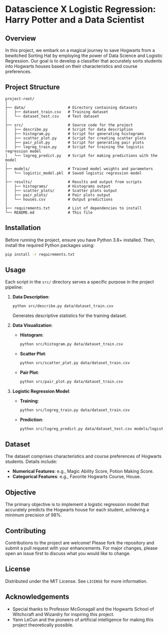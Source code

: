 
# Datascience X Logistic Regression: Harry Potter and a Data Scientist

## Overview
In this project, we embark on a magical journey to save Hogwarts from a bewitched Sorting Hat by employing the power of Data Science and Logistic Regression. Our goal is to develop a classifier that accurately sorts students into Hogwarts houses based on their characteristics and course preferences.

## Project Structure
```
project-root/
│
├── data/                   # Directory containing datasets
│   ├── dataset_train.csv   # Training dataset
│   └── dataset_test.csv    # Test dataset
│
├── src/                    # Source code for the project
│   ├── describe.py         # Script for data description
│   ├── histogram.py        # Script for generating histograms
│   ├── scatter_plot.py     # Script for creating scatter plots
│   ├── pair_plot.py        # Script for generating pair plots
│   ├── logreg_train.py     # Script for training the logistic regression model
│   └── logreg_predict.py   # Script for making predictions with the model
│
├── models/                 # Trained model weights and parameters
│   └── logistic_model.pkl  # Saved logistic regression model
│
├── results/                # Results and output from scripts
│   ├── histograms/         # Histograms output
│   ├── scatter_plots/      # Scatter plots output
│   ├── pair_plots/         # Pair plots output
│   └── houses.csv          # Output predictions
│
├── requirements.txt        # List of dependencies to install
└── README.md               # This file
```

## Installation

Before running the project, ensure you have Python 3.8+ installed. Then, install the required Python packages using:

```bash
pip install -r requirements.txt
```

## Usage

Each script in the `src/` directory serves a specific purpose in the project pipeline:

1. **Data Description**:
    ```bash
    python src/describe.py data/dataset_train.csv
    ```
    Generates descriptive statistics for the training dataset.

2. **Data Visualization**:
    - **Histogram**:
        ```bash
        python src/histogram.py data/dataset_train.csv
        ```
    - **Scatter Plot**:
        ```bash
        python src/scatter_plot.py data/dataset_train.csv
        ```
    - **Pair Plot**:
        ```bash
        python src/pair_plot.py data/dataset_train.csv
        ```

3. **Logistic Regression Model**:
    - **Training**:
        ```bash
        python src/logreg_train.py data/dataset_train.csv
        ```
    - **Prediction**:
        ```bash
        python src/logreg_predict.py data/dataset_test.csv models/logistic_model.pkl
        ```

## Dataset

The dataset comprises characteristics and course preferences of Hogwarts students. Details include:

- **Numerical Features**: e.g., Magic Ability Score, Potion Making Score.
- **Categorical Features**: e.g., Favorite Hogwarts Course, House.

## Objective

The primary objective is to implement a logistic regression model that accurately predicts the Hogwarts house for each student, achieving a minimum precision of 98%.

## Contributing

Contributions to the project are welcome! Please fork the repository and submit a pull request with your enhancements. For major changes, please open an issue first to discuss what you would like to change.

## License

Distributed under the MIT License. See `LICENSE` for more information.

## Acknowledgements

- Special thanks to Professor McGonagall and the Hogwarts School of Witchcraft and Wizardry for inspiring this project.
- Yann LeCun and the pioneers of artificial intelligence for making this project theoretically possible.
